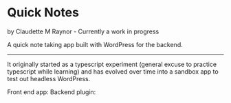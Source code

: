 # Quick Notes 
by Claudette M Raynor - Currently a work in progress

A quick note taking app built with WordPress for the backend.

----
It originally started as a typescript experiment (general excuse to practice typescript while learning) and has evolved over time into a sandbox app to test out headless WordPress.

Front end app: 
Backend plugin: 